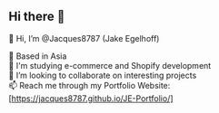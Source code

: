 ## Hi there 👋

👋 Hi, I’m @Jacques8787 (Jake Egelhoff)

👀 Based in Asia  
🌱 I'm studying e-commerce and Shopify development  
💞️ I’m looking to collaborate on interesting projects  
📫 Reach me through my Portfolio Website: [https://jacques8787.github.io/JE-Portfolio/]

